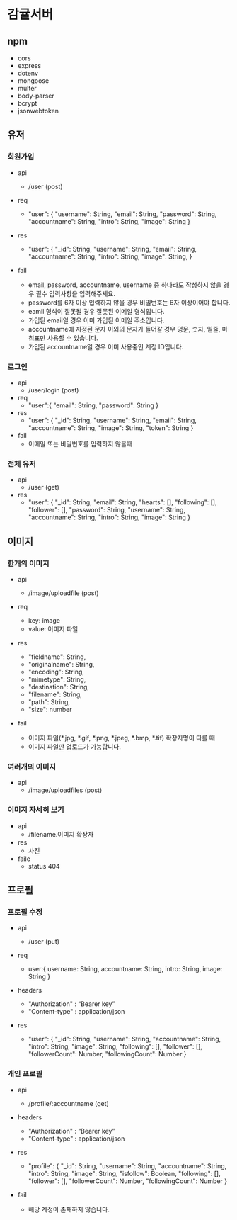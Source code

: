 # 감귤서버
## npm
- cors
- express
- dotenv
- mongoose
- multer
- body-parser
- bcrypt
- jsonwebtoken

## 유저
### 회원가입
- api
    - /user (post)

- req
    - "user": {
        "username": String,
        "email": String,
        "password": String,
        "accountname": String,
        "intro": String,
        "image": String
    }
    
- res
    - "user": {
        "_id": String,
        "username": String,
        "email": String,
        "accountname": String,
        "intro": String,
        "image": String,
    }
  
- fail
    - email, password, accountname, username 중 하나라도 작성하지 않을 경우 필수 입력사항을 입력해주세요. 
    - password를 6자 이상 입력하지 않을 경우 비밀번호는 6자 이상이어야 합니다. 
    - eamil 형식이 잘못될 경우 잘못된 이메일 형식입니다. 
    - 가입된 email일 경우 이미 가입된 이메일 주소입니다. 
    - accountname에 지정된 문자 이외의 문자가 들어갈 경우 영문, 숫자, 밑줄, 마침표만 사용할 수 있습니다. 
    - 가입된 accountname일 경우 이미 사용중인 계정 ID입니다.

### 로그인
- api 
    - /user/login (post)
- req
    - "user":{
        "email": String,
        "password": String
    }
- res
    - "user": {
        "_id": String,
        "username": String,
        "email": String,
        "accountname": String,
        "image": String,
        "token": String
    }
- fail
    - 이메일 또는 비밀번호를 입력하지 않을때
### 전체 유저
- api
    - /user (get)
- res
    - "user": {
        "_id": String,
        "email": String,
        "hearts": [],
        "following": [],
        "follower": [],
        "password": String,
        "username": String,
        "accountname": String,
        "intro": String,
        "image": String
    }
## 이미지
### 한개의 이미지
- api
    - /image/uploadfile (post)
- req
    - key: image
    - value: 이미지 파일
 
- res
    - "fieldname": String,
	- "originalname": String,
	- "encoding": String,
	- "mimetype": String,
	- "destination": String,
	- "filename": String,
	- "path": String,
	- "size": number

- fail
    - 이미지 파일(*.jpg, *.gif, *.png, *.jpeg, *.bmp, *.tif) 확장자명이 다를 때
    - 이미지 파일만 업로드가 가능합니다.
### 여러개의 이미지
- api
    - /image/uploadfiles (post)
### 이미지 자세히 보기
- api
    - /filename.이미지 확장자
- res
    - 사진
- faile
    - status 404

## 프로필
### 프로필 수정
- api
    - /user (put)
- req
    - user:{
        username: String,
        accountname: String,
        intro: String,
        image: String
    }

- headers
    - "Authorization" : “Bearer key”
	- "Content-type" : application/json

- res
    - "user": {
        "_id": String,
        "username": String,
        "accountname": String,
        "intro": String,
        "image": String,
        "following": [],
        "follower": [],
        "followerCount": Number,
        "followingCount": Number
    }
### 개인 프로필
- api
    - /profile/:accountname (get)

- headers
    - "Authorization" : “Bearer key”
	- "Content-type" : application/json

- res
    - "profile": {
        "_id": String,
        "username": String,
        "accountname": String,
        "intro": String,
        "image": String,
        "isfollow": Boolean,
        "following": [],
        "follower": [],
        "followerCount": Number,
        "followingCount": Number
    }

- fail
    - 해당 계정이 존재하지 않습니다.